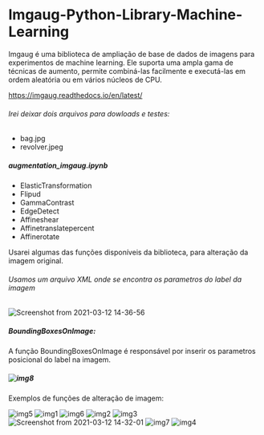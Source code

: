 # Imgaug-Python-Library-Machine-Learning

Imgaug é uma biblioteca de ampliação de base de dados de imagens para experimentos de machine learning.  Ele suporta uma ampla gama de técnicas de aumento, permite combiná-las facilmente e executá-las em ordem aleatória ou em vários núcleos de CPU.

https://imgaug.readthedocs.io/en/latest/

###### Irei deixar dois arquivos para dowloads e testes:
- bag.jpg
- revolver.jpeg

##### augmentation_imgaug.ipynb
- ElasticTransformation
- Flipud
- GammaContrast
- EdgeDetect
- Affineshear
- Affinetranslatepercent
- Affinerotate

Usarei algumas das funções disponíveis da biblioteca,  para alteração da imagem original.

###### Usamos um arquivo XML onde se encontra os parametros do label da imagem

![Screenshot from 2021-03-12 14-36-56](https://user-images.githubusercontent.com/70338213/110977172-9bcd4a00-8340-11eb-8fd1-1bea1e9aac22.png)

##### BoundingBoxesOnImage: 
A função  BoundingBoxesOnImage é responsável por inserir os parametros posicional do label na imagem. 
##### ![img8](https://user-images.githubusercontent.com/70338213/110975162-1fd20280-833e-11eb-9d44-e8680b477233.png)

Exemplos de  funções de alteração de imagem:


![img5](https://user-images.githubusercontent.com/70338213/110975980-1dbc7380-833f-11eb-945b-1e5b2cddaa14.png)
![img1](https://user-images.githubusercontent.com/70338213/110976031-29a83580-833f-11eb-99ed-2c56418720b7.png)
![img6](https://user-images.githubusercontent.com/70338213/110976349-8c013600-833f-11eb-8633-f5911ca23387.png)
![img2](https://user-images.githubusercontent.com/70338213/110976378-958a9e00-833f-11eb-8b58-5f4b7759923a.png)
![img3](https://user-images.githubusercontent.com/70338213/110976415-9de2d900-833f-11eb-98aa-bdd42de15839.png)
![Screenshot from 2021-03-12 14-32-01](https://user-images.githubusercontent.com/70338213/110976607-dda9c080-833f-11eb-94fd-a058bb5273ca.png)
![img7](https://user-images.githubusercontent.com/70338213/110976647-e7332880-833f-11eb-9e86-bc4e01745fda.png)
![img4](https://user-images.githubusercontent.com/70338213/110976655-e9958280-833f-11eb-8cf5-be75019777e0.png)


